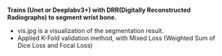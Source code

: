 **Trains (Unet or Deeplabv3+) with DRR(Digitally Reconstructed Radiographs) to segment wrist bone.**

* vis.jpg is a visualization of the segmentation result.
* Applied K-Fold validation method, with Mixed Loss (Weighted Sum of Dice Loss and Focal Loss)
